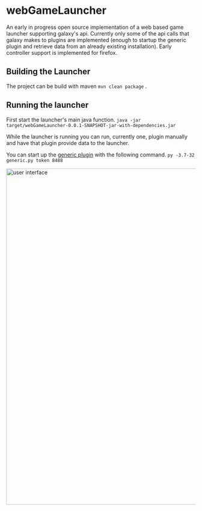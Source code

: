 # webGameLauncher
An early in progress open source implementation of a web based game launcher supporting galaxy's api. Currently only some of the api calls that galaxy makes to plugins are implemented (enough to startup the generic plugin and retrieve data from an already existing installation). Early controller support is implemented for firefox.

## Building the Launcher
The project can be build with maven `mvn clean package` .

## Running the launcher
First start the launcher's main java function.
`java -jar target/webGameLauncher-0.0.1-SNAPSHOT-jar-with-dependencies.jar`

While the launcher is running you can run, currently one, plugin manually and have that plugin provide data to the launcher.

You can start up the [generic plugin](https://github.com/AndrewDWhite/GalaxyGenericImporterPlugin) with the following command.
`py -3.7-32 generic.py token 8488`


<img width="894" alt="user interface" src="https://user-images.githubusercontent.com/972757/190617998-fb50106d-ec96-42c2-b9a6-7921df6cbce4.png">
